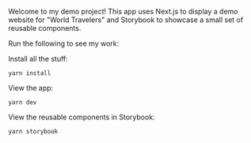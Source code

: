 Welcome to my demo project! This app uses Next.js to display a demo website for "World Travelers" and Storybook to showcase a small set of reusable components.

Run the following to see my work:

Install all the stuff:

```
yarn install
```

View the app:

```
yarn dev
```

View the reusable components in Storybook:

```
yarn storybook
```